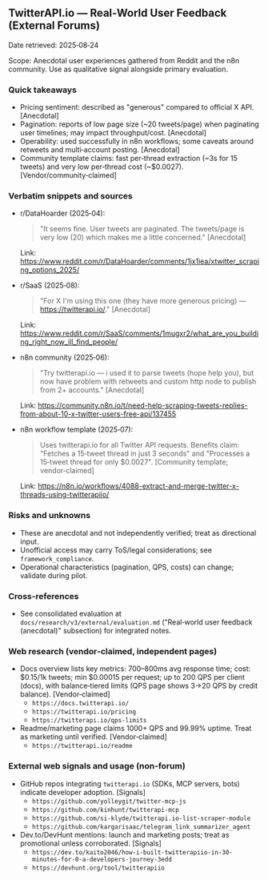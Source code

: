## TwitterAPI.io — Real‑World User Feedback (External Forums)

Date retrieved: 2025‑08‑24

Scope: Anecdotal user experiences gathered from Reddit and the n8n community. Use as qualitative signal alongside primary evaluation.

### Quick takeaways
- Pricing sentiment: described as "generous" compared to official X API. [Anecdotal]
- Pagination: reports of low page size (~20 tweets/page) when paginating user timelines; may impact throughput/cost. [Anecdotal]
- Operability: used successfully in n8n workflows; some caveats around retweets and multi‑account posting. [Anecdotal]
- Community template claims: fast per‑thread extraction (~3s for 15 tweets) and very low per‑thread cost (~$0.0027). [Vendor/community‑claimed]

### Verbatim snippets and sources
- r/DataHoarder (2025‑04):
  > "It seems fine. User tweets are paginated. The tweets/page is very low (20) which makes me a little concerned." [Anecdotal]
  
  Link: https://www.reddit.com/r/DataHoarder/comments/1jx1iea/xtwitter_scraping_options_2025/

- r/SaaS (2025‑08):
  > "For X I'm using this one (they have more generous pricing) — https://twitterapi.io/." [Anecdotal]
  
  Link: https://www.reddit.com/r/SaaS/comments/1mugxr2/what_are_you_building_right_now_ill_find_people/

- n8n community (2025‑06):
  > "Try twitterapi.io — i used it to parse tweets (hope help you), but now have problem with retweets and custom http node to publish from 2+ accounts." [Anecdotal]
  
  Link: https://community.n8n.io/t/need-help-scraping-tweets-replies-from-about-10-x-twitter-users-free-api/137455

- n8n workflow template (2025‑07):
  > Uses twitterapi.io for all Twitter API requests. Benefits claim: "Fetches a 15‑tweet thread in just 3 seconds" and "Processes a 15‑tweet thread for only $0.0027". [Community template; vendor‑claimed]
  
  Link: https://n8n.io/workflows/4088-extract-and-merge-twitter-x-threads-using-twitterapiio/

### Risks and unknowns
- These are anecdotal and not independently verified; treat as directional input.
- Unofficial access may carry ToS/legal considerations; see `framework_compliance`.
- Operational characteristics (pagination, QPS, costs) can change; validate during pilot.

### Cross‑references
- See consolidated evaluation at `docs/research/v3/external/evaluation.md` ("Real‑world user feedback (anecdotal)" subsection) for integrated notes.

### Web research (vendor‑claimed, independent pages)
- Docs overview lists key metrics: 700–800ms avg response time; cost: $0.15/1k tweets; min $0.00015 per request; up to 200 QPS per client (docs), with balance‑tiered limits (QPS page shows 3→20 QPS by credit balance). [Vendor‑claimed]
  - `https://docs.twitterapi.io/`
  - `https://twitterapi.io/pricing`
  - `https://twitterapi.io/qps-limits`
- Readme/marketing page claims 1000+ QPS and 99.99% uptime. Treat as marketing until verified. [Vendor‑claimed]
  - `https://twitterapi.io/readme`

### External web signals and usage (non‑forum)
- GitHub repos integrating `twitterapi.io` (SDKs, MCP servers, bots) indicate developer adoption. [Signals]
  - `https://github.com/yolleygit/twitter-mcp-js`
  - `https://github.com/kinhunt/twitterapi-mcp`
  - `https://github.com/si-klyde/twitterapi.io-list-scraper-module`
  - `https://github.com/kargarisaac/telegram_link_summarizer_agent`
- Dev.to/DevHunt mentions: launch and marketing posts; treat as promotional unless corroborated. [Signals]
  - `https://dev.to/kaito2046/how-i-built-twitterapiio-in-30-minutes-for-0-a-developers-journey-3edd`
  - `https://devhunt.org/tool/twitterapiio`


